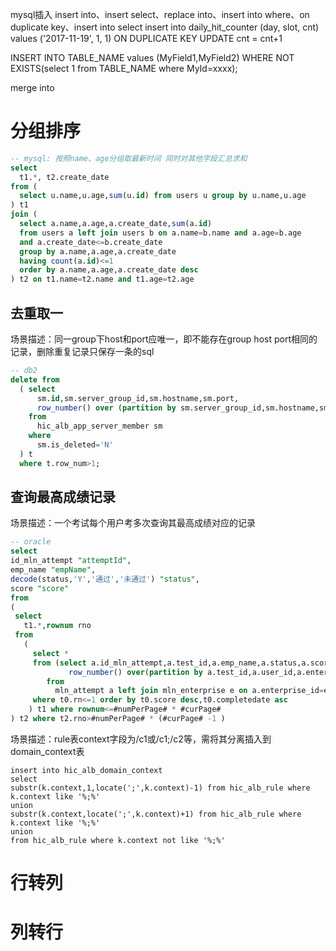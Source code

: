 mysql插入
insert into、insert select、replace into、insert into  where、on duplicate key、insert into select
insert into daily_hit_counter (day, slot, cnt) values ('2017-11-19', 1, 1) ON DUPLICATE KEY UPDATE cnt = cnt+1

INSERT INTO TABLE_NAME values (MyField1,MyField2) WHERE NOT EXISTS(select 1 from TABLE_NAME where MyId=xxxx);

merge into

# 分组排序

```sql
-- mysql: 按照name、age分组取最新时间 同时对其他字段汇总求和
select 
  t1.*, t2.create_date
from (
  select u.name,u.age,sum(u.id) from users u group by u.name,u.age
) t1
join (
  select a.name,a.age,a.create_date,sum(a.id) 
  from users a left join users b on a.name=b.name and a.age=b.age 
  and a.create_date<=b.create_date
  group by a.name,a.age,a.create_date
  having count(a.id)<=1
  order by a.name,a.age,a.create_date desc
) t2 on t1.name=t2.name and t1.age=t2.age
```
## 去重取一
场景描述：同一group下host和port应唯一，即不能存在group host port相同的记录，删除重复记录只保存一条的sql 

``` sql
-- db2
delete from
  ( select 
      sm.id,sm.server_group_id,sm.hostname,sm.port,
      row_number() over (partition by sm.server_group_id,sm.hostname,sm.port order by sm.updated_date desc) as row_num
	from 
	  hic_alb_app_server_member sm 
	where 
	  sm.is_deleted='N'
  ) t
  where t.row_num>1;
```
  ## 查询最高成绩记录

 场景描述：一个考试每个用户考多次查询其最高成绩对应的记录
  ```sql
-- oracle
select
  id_mln_attempt "attemptId",
  emp_name "empName",
  decode(status,'Y','通过','未通过') "status",
  score "score"
from 
 (
   select 
     t1.*,rownum rno
   from
     ( 
       select * 
       from (select a.id_mln_attempt,a.test_id,a.emp_name,a.status,a.score,a.enterprise_name,a.completedate,
               row_number() over(partition by a.test_id,a.user_id,a.enterprise_id order by a.score desc) rn 
       	  from 
       	    mln_attempt a left join mln_enterprise e on a.enterprise_id=e.enterprise_id where a.test_id=#examId#) t0
       where t0.rn<=1 order by t0.score desc,t0.completedate asc
	  ) t1 where rownum<=#numPerPage# * #curPage# 
  ) t2 where t2.rno>#numPerPage# * (#curPage# -1 )
  ```

  场景描述：rule表context字段为/c1或/c1;/c2等，需将其分离插入到domain_context表
  ```
insert into hic_alb_domain_context
select
substr(k.context,1,locate(';',k.context)-1) from hic_alb_rule where k.context like '%;%'
union
substr(k.context,locate(';',k.context)+1) from hic_alb_rule where k.context like '%;%'
union
from hic_alb_rule where k.context not like '%;%'
  ```
# 行转列

# 列转行